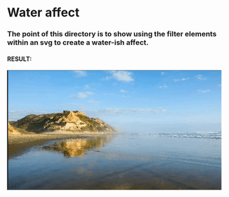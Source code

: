 # Water affect
### The point of this directory is to show using the filter elements within an svg to create a water-ish affect.

#### RESULT:
![alt text](https://raw.githubusercontent.com/justind85/playground/master/tech/svg_filters/svg_filter_overlay.gif)

